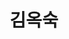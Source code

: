 ---
layout: hubs
key: Q625650
title: 김옥숙
name: 김옥숙
image: 
description: 노태우 전 대통령의 배우자
score: 0.00012289151850310203
degree: 4
---